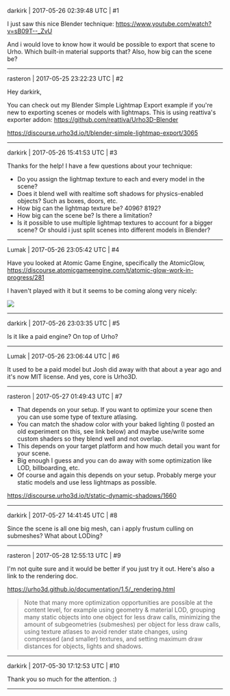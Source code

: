 darkirk | 2017-05-26 02:39:48 UTC | #1

I just saw this nice Blender technique: https://www.youtube.com/watch?v=sB09T--_ZvU

And i would love to know how it would be possible to export that scene to Urho. Which built-in material supports that? Also, how big can the scene be?

-------------------------

rasteron | 2017-05-25 23:22:23 UTC | #2

Hey darkirk,

You can check out my Blender Simple Lightmap Export example if you're new to exporting scenes or models with lightmaps. This is using reattiva's exporter addon: https://github.com/reattiva/Urho3D-Blender

https://discourse.urho3d.io/t/blender-simple-lightmap-export/3065

-------------------------

darkirk | 2017-05-26 15:41:53 UTC | #3

Thanks for the help! I have a few questions about your technique:

* Do you assign the lightmap texture to each and every model in the scene? 
* Does it blend well with realtime soft shadows for physics-enabled objects? Such as boxes, doors, etc.
* How big can the lightmap texture be? 4096? 8192?
* How big can the scene be? Is there a limitation?
* Is it possible to use multiple lightmap textures to account for a bigger scene? Or should i just split scenes into different models in Blender?

-------------------------

Lumak | 2017-05-26 23:05:42 UTC | #4

Have you looked at Atomic Game Engine, specifically the AtomicGlow, https://discourse.atomicgameengine.com/t/atomic-glow-work-in-progress/281 

I haven't played with it but it seems to be coming along very nicely:

<img src='//cdck-file-uploads-global.s3.dualstack.us-west-2.amazonaws.com/standard17/uploads/urho3d/original/1X/0ea9e658ad04184854e9c93a5881e6750fca9e89.png'>

-------------------------

darkirk | 2017-05-26 23:03:35 UTC | #5

Is it like a paid engine? On top of Urho?

-------------------------

Lumak | 2017-05-26 23:06:44 UTC | #6

It used to be a paid model but Josh did away with that about a year ago and it's now MIT license.  And yes, core is Urho3D.

-------------------------

rasteron | 2017-05-27 01:49:43 UTC | #7

* That depends on your setup. If you want to optimize your scene then you can use some type of texture atlasing.
* You can match the shadow color with your baked lighting (I posted an old experiment on this, see link below) and maybe use/write some custom shaders so they blend well and not overlap.
* This depends on your target platform and how much detail you want for your scene.
* Big enough I guess and you can do away with some optimization like LOD, billboarding, etc.
* Of course and again this depends on your setup. Probably merge your static models and use less lightmaps as possible.

https://discourse.urho3d.io/t/static-dynamic-shadows/1660

-------------------------

darkirk | 2017-05-27 14:41:45 UTC | #8

Since the scene is all one big mesh, can i apply frustum culling on submeshes? What about LODing?

-------------------------

rasteron | 2017-05-28 12:55:13 UTC | #9

I'm not quite sure and it would be better if you just try it out. Here's also a link to the rendering doc.

https://urho3d.github.io/documentation/1.5/_rendering.html

> Note that many more optimization opportunities are possible at the content level, for example using geometry & material LOD, grouping many static objects into one object for less draw calls, minimizing the amount of subgeometries (submeshes) per object for less draw calls, using texture atlases to avoid render state changes, using compressed (and smaller) textures, and setting maximum draw distances for objects, lights and shadows.

-------------------------

darkirk | 2017-05-30 17:12:53 UTC | #10

Thank you so much for the attention. :)

-------------------------

